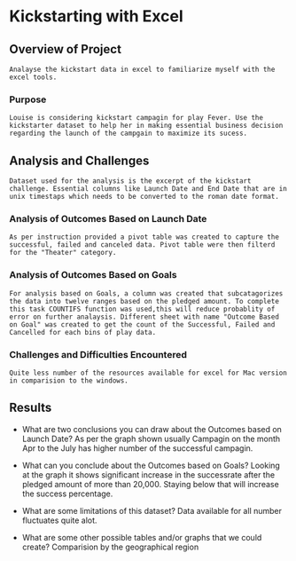 # Kickstarting with Excel

## Overview of Project
    Analayse the kickstart data in excel to familiarize myself with the excel tools. 

### Purpose
    Louise is considering kickstart campagin for play Fever. Use the kickstarter dataset to help her in making essential business decision regarding the launch of the campgain to maximize its sucess.  


## Analysis and Challenges
    Dataset used for the analysis is the excerpt of the kickstart challenge. Essential columns like Launch Date and End Date that are in unix timestaps which needs to be converted to the roman date format. 


### Analysis of Outcomes Based on Launch Date
    As per instruction provided a pivot table was created to capture the successful, failed and canceled data. Pivot table were then filterd for the "Theater" category. 



### Analysis of Outcomes Based on Goals
    For analysis based on Goals, a column was created that subcatagorizes the data into twelve ranges based on the pledged amount. To complete this task COUNTIFS function was used,this will reduce probablity of error on further analaysis. Different sheet with name "Outcome Based on Goal" was created to get the count of the Successful, Failed and Cancelled for each bins of play data.  




### Challenges and Difficulties Encountered
    Quite less number of the resources available for excel for Mac version in comparision to the windows. 



## Results

- What are two conclusions you can draw about the Outcomes based on Launch Date?
    As per the graph shown usually Campagin on the month Apr to the July has higher number  of the successful campagin. 

- What can you conclude about the Outcomes based on Goals?
    Looking at the graph it shows significant increase in the successrate after the pledged amount of more than 20,000. Staying below that will increase the success percentage. 

- What are some limitations of this dataset?
    Data available for all number fluctuates quite alot. 

- What are some other possible tables and/or graphs that we could create?
    Comparision by the geographical region
